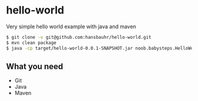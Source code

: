 # hello-world
Very simple hello world example with java and maven
```bash
$ git clone -v git@github.com:hansbauhr/hello-world.git
$ mvn clean package
$ java -cp target/hello-world-0.0.1-SNAPSHOT.jar noob.babysteps.HelloWorld
```
## What you need
  * Git
  * Java
  * Maven